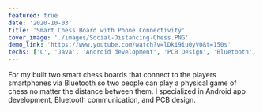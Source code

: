 ```yaml
---
featured: true
date: '2020-10-03'
title: 'Smart Chess Board with Phone Connectivity'
cover_image: './images/Social-Distancing-Chess.PNG'
demo_link: 'https://www.youtube.com/watch?v=lDki9iu0yV0&t=150s'
techs: ['C', 'Java', 'Android development', 'PCB Design', 'Bluetooth', 'Microcontroller Interfacing']
---
```


For my  built two smart chess boards that connect to the players smartphones via Bluetooth so two people can play a physical game of chess no matter the distance between them. I specialized in Android app development, Bluetooth communication, and PCB design.